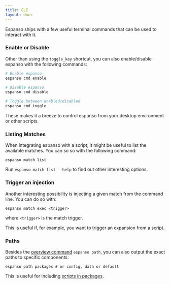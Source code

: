 ```yaml
---
title: CLI 
layout: docs
---
```

Espanso ships with a few useful terminal commands that can be used to interact with it.

### Enable or Disable

Other than using the `toggle_key` shortcut, you can also enable/disable espanso with the following commands:

```bash
# Enable espanso
espanso cmd enable

# Disable espanso
espanso cmd disable

# Toggle between enabled/disabled
espanso cmd toggle
```

These makes it a breeze to control espanso from your desktop environment or other scripts.

### Listing Matches

When integrating espanso with a script, it might be useful to list the available matches. You can so so with the following command:

```
espanso match list
```

Run `espanso match list --help` to find out other interesting options.

### Trigger an injection

Another interesting possibility is injecting a given match from the command line. You can do so with:

```
espanso match exec <trigger>
```

where `<trigger>` is the match trigger.

This is useful if, for example, you want to trigger an expansion from a script.

### Paths

Besides the [overview command](configuration#structure) `espanso path`,
you can also output the exact paths to specific components:

```
espanso path packages # or config, data or default
```

This is useful for including [scripts in packages](packages#scripts-in-packages).

